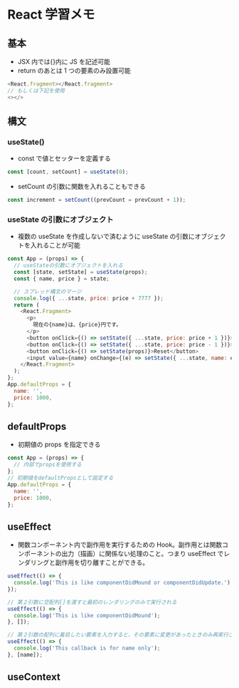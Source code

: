 # React 学習メモ

## 基本

- JSX 内では{}内に JS を記述可能
- return のあとは 1 つの要素のみ設置可能

```javascript
<React.fragment></React.fragment>
// もしくは下記を使用
<></>
```

## 構文

### useState()

- const で値とセッターを定義する

```javascript
const [count, setCount] = useState(0);
```

- setCount の引数に関数を入れることもできる

```javascript
const increment = setCount((prevCount = prevCount + 1));
```

### useState の引数にオブジェクト

- 複数の useState を作成しないで済むように useState の引数にオブジェクトを入れることが可能

```javascript
const App = (props) => {
  // useStateの引数にオブジェクトを入れる
  const [state, setState] = useState(props);
  const { name, price } = state;

  // スプレッド構文のマージ
  console.log({ ...state, price: price + 7777 });
  return (
    <React.Fragment>
      <p>
        現在の{name}は、{price}円です。
      </p>
      <button onClick={() => setState({ ...state, price: price + 1 })}>+1</button>
      <button onClick={() => setState({ ...state, price: price - 1 })}>-1</button>
      <button onClick={() => setState(props)}>Reset</button>
      <input value={name} onChange={(e) => setState({ ...state, name: e.target.value })}></input>
    </React.Fragment>
  );
};
App.defaultProps = {
  name: '',
  price: 1000,
};
```

## defaultProps

- 初期値の props を指定できる

```javascript
const App = (props) => {
  // 内部でpropsを使用する
};
// 初期値をdefaultPropsとして設定する
App.defaultProps = {
  name: '',
  price: 1000,
};
```

## useEffect

- 関数コンポーネント内で副作用を実行するための Hook。副作用とは関数コンポーネントの出力（描画）に関係ない処理のこと。つまり useEffect でレンダリングと副作用を切り離すことができる。

```javascript
useEffect(() => {
  console.log('This is like componentDidMound or componentDidUpdate.');
});

// 第２引数に空配列[]を渡すと最初のレンダリングのみで実行される
useEffect(() => {
  console.log('This is like componentDidMound');
}, []);

// 第２引数の配列に着目したい要素を入力すると、その要素に変更があったときのみ再実行される
useEffect(() => {
  console.log('This callback is for name only');
}, [name]);
```

## useContext

